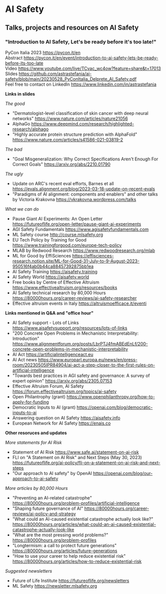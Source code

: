 # AI Safety
## Talks, projects and resources on AI Safety

### "Introduction to AI Safety, Let's be ready before it's too late!"
PyCon Italia 2023 https://pycon.it/en  
Abstract https://pycon.it/en/event/introduction-to-ai-safety-lets-be-ready-before-its-too-late  
Video https://www.youtube.com/live/TCvac_wc4ow?feature=share&t=17013   
Slides https://github.com/astrastefania/ai-safety/blob/main/20230528_PyConItalia_Delprete_AI_Safety.pdf  
Feel free to contact on LinkedIn https://www.linkedin.com/in/astrastefania 

**Links in slides**  

*The good*
* "Dermatologist-level classification of skin cancer with deep neural networks" https://www.nature.com/articles/nature21056
* AlphaGo https://www.deepmind.com/research/highlighted-research/alphago
* "Highly accurate protein structure prediction with AlphaFold" https://www.nature.com/articles/s41586-021-03819-2  

*The bad*  
* "Goal Misgeneralization: Why Correct Specifications Aren't Enough For Correct Goals" https://arxiv.org/abs/2210.01790

*The ugly*  
* Update on ARC's recent eval efforts, Barnes et all https://evals.alignment.org/blog/2023-03-18-update-on-recent-evals
* "Paradigms of AI alignment: components and enablers" and other talks by Victoria Krakovna https://vkrakovna.wordpress.com/talks

*What we can do*  
* Pause Giant AI Experiments: An Open Letter https://futureoflife.org/open-letter/pause-giant-ai-experiments
* AGI Safety Fundamentals https://www.agisafetyfundamentals.com
* ML Safety course http://course.mlsafety.org
* EU Tech Policy by Training for Good https://www.trainingforgood.com/europe-tech-policy 
* MLAB by Redwood Research https://www.redwoodresearch.org/mlab
* ML for Good by EffiSciences https://effisciences-research.notion.site/ML-for-Good-31-July-to-9-August-2023-950516f4ab0b44ca88457392875bb1ea
* AI Safety Training https://aisafety.training
* AI Safety World https://aisafety.world
* Free books by Centre of Effective Altruism https://www.effectivealtruism.org/resources/books 
* AI Safety technical research by 80,000 Hours https://80000hours.org/career-reviews/ai-safety-researcher 
* Effective altruism events in Italy https://altruismoefficace.it/eventi

**Links mentioned in Q&A and "office hour"**  
* AI Safety support - Lots of Links https://www.aisafetysupport.org/resources/lots-of-links 
* "200 Concrete Open Problems in Mechanistic Interpretability: Introduction" https://www.alignmentforum.org/posts/LbrPTJ4fmABEdEnLf/200-concrete-open-problems-in-mechanistic-interpretability
* AI Act https://artificialintelligenceact.eu 
* AI Act news https://www.europarl.europa.eu/news/en/press-room/20230505IPR84904/ai-act-a-step-closer-to-the-first-rules-on-artificial-intelligence
* "Towards best practices in AGI safety and governance: A survey of expert opinion" https://arxiv.org/abs/2305.07153
* Effective Altruism Forum, AI Safety https://forum.effectivealtruism.org/topics/ai-safety
* Open Philantrophy (grant) https://www.openphilanthropy.org/how-to-apply-for-funding
* Democratic Inputs to AI (grant) https://openai.com/blog/democratic-inputs-to-ai
* Answering question on AI Safety https://aisafety.info
* European Network for AI Safety https://enais.co

**Other resoruces and updates**  

*More statements for AI Risk*
* Statement of AI Risk https://www.safe.ai/statement-on-ai-risk
* FLI on "A Statement on AI Risk" and Next Steps (May 30, 2023) https://futureoflife.org/ai-policy/fli-on-a-statement-on-ai-risk-and-next-steps
* "Our approach to AI safety" by OpenAI https://openai.com/blog/our-approach-to-ai-safety

*More articles by 80,000 Hours*
* "Preventing an AI-related catastrophe" https://80000hours.org/problem-profiles/artificial-intelligence
* "Shaping future governance of AI" https://80000hours.org/career-reviews/ai-policy-and-strategy  
* "What could an AI-caused existential catastrophe actually look like?" https://80000hours.org/articles/what-could-an-ai-caused-existential-catastrophe-actually-look-like
* "What are the most pressing world problems?" https://80000hours.org/problem-profiles
* "Longtermism: a call to protect future generations" https://80000hours.org/articles/future-generations
* "How to use your career to help reduce existential risk" https://80000hours.org/articles/how-to-reduce-existential-risk


*Suggested newsletters*
* Future of Life Institute https://futureoflife.org/newsletters
* ML Safety https://newsletter.mlsafety.org 

